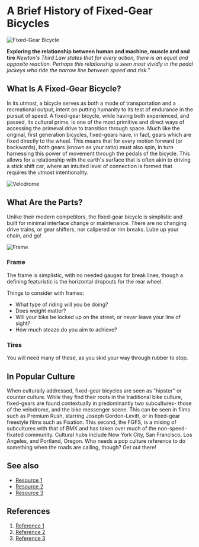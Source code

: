 # A Brief History of Fixed-Gear Bicycles
![Fixed-Gear Bicycle]([https://images.app.goo.gl/FYwMsdj4eiP4MVve6](https://images.squarespace-cdn.com/content/v1/5ffd9a896fdcad54337d6c32/b7a20bdd-4332-4f96-9bdc-43a6c6791549/20230615-B032142-R1-19-20.jpg?format=2500w))

**Exploring the relationship between human and machine, muscle and and tire**
*Newton's Third Law states that for every action, there is an equal and opposite reaction. Perhaps this relationship is seen most vividly in the pedal jockeys who ride the narrow line between speed and risk."*




## What Is A Fixed-Gear Bicycle?
In its utmost, a bicycle serves as both a mode of transportation and a recreational output, intent on putting humanity to its test of endurance in the pursuit of speed. A fixed-gear bicycle, while  having both experienced, and passed, its cultural prime, is one of the most primitive and direct ways of accessing the primeval drive to transition through space. Much like the original, first generation bicycles, fixed-gears have, in fact, gears which are fixed directly to the wheel. This means that for every motion forward (or backwards), both gears (known as your ratio) must also spin, in turn harnessing this power of movement through the pedals of the bicycle. This allows for a relationship with the earth's surface that is often akin to driving a stick shift car, where an intuited level of connection is formed that requires the utmost intentionality. 

![Velodrome](https://thefixedgear.wordpress.com/wp-content/uploads/2010/08/madison_eng_4.jpg)

## What Are the Parts?
Unlike their modern competitors, the fixed-gear bicycle is simplistic and built for minimal interface change or maintenance. There are no changing drive trains, or gear shifters, nor calipered or rim breaks. Lube up your chain, and go!

![Frame](https://img4.dhresource.com/webp/m/0x0/f3/albu/jc/s/10/7b22dd98-f810-4bd5-bdf6-0fc529c6bf30.jpg)


###  Frame
The frame is simplistic, with no needed gauges for break lines, though a defining featuristic is the horizontal dropouts for the rear wheel. 

Things to consider with frames:
- What type of riding will you be doing?
- Does weight matter?
- Will your bike be locked up on the street, or never leave your line of sight?
- How much steaze do you aim to achieve?

### Tires
You will need many of these, as you skid your way through rubber to stop.

## In Popular Culture
When culturally addressed, fixed-gear bicycles are seen as "hipster" or counter culture. While they find their roots in the traditional bike culture, fixed-gears are found contextually in predominantly two subcultures- those of the velodrome, and the bike messenger scene. This can be seen in films such as Premium Rush, starring Joseph Gordon-Levitt, or in fixed-gear freestyle films such as Fixation. This second, the FGFS, is a mixing of subcultures with that of BMX and has taken over much of the non-speed-fixated community. Cultural hubs include New York City, San Francisco, Los Angeles, and Portland, Oregon. Who needs a pop culture reference to do something when the roads are calling, though? Get out there!

## See also
- [Resource 1](https://fixedgearcult.com)
- [Resource 2](https://www.smallrevisions.com/all/p/fixed-global-fixed-gear-bike-culture?srsltid=AfmBOoo_-SESAGQo976IQ1iDPEJ27QmBkbTRCiOMUR2f6Mk-l3fRH-TO)
- [Resource 3](https://www.smallrevisions.com/all/p/fixed-global-fixed-gear-bike-culture?srsltid=AfmBOoo_-SESAGQo976IQ1iDPEJ27QmBkbTRCiOMUR2f6Mk-l3fRH-TO)

## References
1. [Reference 1](https://locabikes.com/blog/blog/the-fixed-gear-history-culture-and-philosophy)
2. [Reference 2](https://en.wikipedia.org/wiki/Fixed-gear_bicycle)
3. [Reference 3](https://medium.com/@sethwarren089/fixie-culture-understanding-the-single-speed-bike-phenomenon-69b066877dcb)
